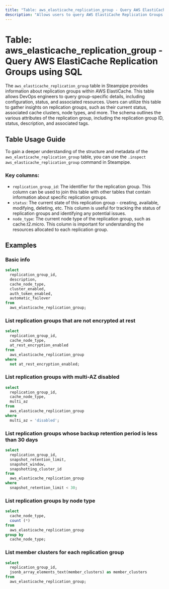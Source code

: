 ```yaml
---
title: "Table: aws_elasticache_replication_group - Query AWS ElastiCache Replication Groups using SQL"
description: "Allows users to query AWS ElastiCache Replication Groups to retrieve information related to their configuration, status, and associated resources."
---
```


# Table: aws_elasticache_replication_group - Query AWS ElastiCache Replication Groups using SQL

The `aws_elasticache_replication_group` table in Steampipe provides information about replication groups within AWS ElastiCache. This table allows DevOps engineers to query group-specific details, including configuration, status, and associated resources. Users can utilize this table to gather insights on replication groups, such as their current status, associated cache clusters, node types, and more. The schema outlines the various attributes of the replication group, including the replication group ID, status, description, and associated tags.

## Table Usage Guide

To gain a deeper understanding of the structure and metadata of the `aws_elasticache_replication_group` table, you can use the `.inspect aws_elasticache_replication_group` command in Steampipe.

### Key columns:

- `replication_group_id`: The identifier for the replication group. This column can be used to join this table with other tables that contain information about specific replication groups.
- `status`: The current state of this replication group - creating, available, modifying, deleting, etc. This column is useful for tracking the status of replication groups and identifying any potential issues.
- `node_type`: The current node type of the replication group, such as cache.t2.micro. This column is important for understanding the resources allocated to each replication group.

## Examples

### Basic info

```sql
select
  replication_group_id,
  description,
  cache_node_type,
  cluster_enabled,
  auth_token_enabled,
  automatic_failover
from
  aws_elasticache_replication_group;
```


### List replication groups that are not encrypted at rest

```sql
select
  replication_group_id,
  cache_node_type,
  at_rest_encryption_enabled
from
  aws_elasticache_replication_group
where
  not at_rest_encryption_enabled;
```


### List replication groups with multi-AZ disabled

```sql
select
  replication_group_id,
  cache_node_type,
  multi_az
from
  aws_elasticache_replication_group
where
  multi_az = 'disabled';
```


### List replication groups whose backup retention period is less than 30 days

```sql
select
  replication_group_id,
  snapshot_retention_limit,
  snapshot_window,
  snapshotting_cluster_id
from
  aws_elasticache_replication_group
where
  snapshot_retention_limit < 30;
```


### List replication groups by node type

```sql
select
  cache_node_type,
  count (*)
from
  aws_elasticache_replication_group
group by
  cache_node_type;
```


### List member clusters for each replication group

```sql
select
  replication_group_id,
  jsonb_array_elements_text(member_clusters) as member_clusters
from
  aws_elasticache_replication_group;
```
